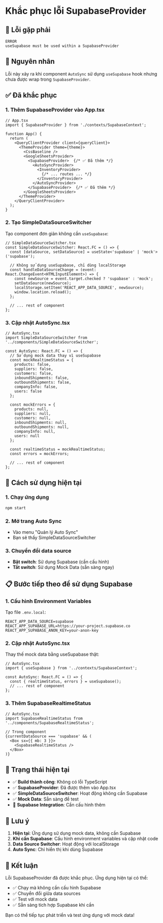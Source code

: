 # Khắc phục lỗi SupabaseProvider

## 🚨 **Lỗi gặp phải**

```
ERROR
useSupabase must be used within a SupabaseProvider
```

## 🔧 **Nguyên nhân**

Lỗi này xảy ra khi component `AutoSync` sử dụng `useSupabase` hook nhưng chưa được wrap trong `SupabaseProvider`.

## ✅ **Đã khắc phục**

### 1. **Thêm SupabaseProvider vào App.tsx**

```tsx
// App.tsx
import { SupabaseProvider } from './contexts/SupabaseContext';

function App() {
  return (
    <QueryClientProvider client={queryClient}>
      <ThemeProvider theme={theme}>
        <CssBaseline />
        <GoogleSheetsProvider>
          <SupabaseProvider>  {/* ✅ Đã thêm */}
            <AutoSyncProvider>
              <InventoryProvider>
                {/* ... routes ... */}
              </InventoryProvider>
            </AutoSyncProvider>
          </SupabaseProvider>  {/* ✅ Đã thêm */}
        </GoogleSheetsProvider>
      </ThemeProvider>
    </QueryClientProvider>
  );
}
```

### 2. **Tạo SimpleDataSourceSwitcher**

Tạo component đơn giản không cần `useSupabase`:

```tsx
// SimpleDataSourceSwitcher.tsx
const SimpleDataSourceSwitcher: React.FC = () => {
  const [dataSource, setDataSource] = useState<'supabase' | 'mock'>('supabase');
  
  // Không sử dụng useSupabase, chỉ dùng localStorage
  const handleDataSourceChange = (event: React.ChangeEvent<HTMLInputElement>) => {
    const newSource = event.target.checked ? 'supabase' : 'mock';
    setDataSource(newSource);
    localStorage.setItem('REACT_APP_DATA_SOURCE', newSource);
    window.location.reload();
  };
  
  // ... rest of component
};
```

### 3. **Cập nhật AutoSync.tsx**

```tsx
// AutoSync.tsx
import SimpleDataSourceSwitcher from '../components/SimpleDataSourceSwitcher';

const AutoSync: React.FC = () => {
  // Sử dụng mock data thay vì useSupabase
  const mockRealtimeStatus = {
    products: false,
    suppliers: false,
    customers: false,
    inboundShipments: false,
    outboundShipments: false,
    companyInfo: false,
    users: false
  };
  
  const mockErrors = {
    products: null,
    suppliers: null,
    customers: null,
    inboundShipments: null,
    outboundShipments: null,
    companyInfo: null,
    users: null
  };
  
  const realtimeStatus = mockRealtimeStatus;
  const errors = mockErrors;
  
  // ... rest of component
};
```

## 🚀 **Cách sử dụng hiện tại**

### **1. Chạy ứng dụng**
```bash
npm start
```

### **2. Mở trang Auto Sync**
- Vào menu "Quản lý Auto Sync"
- Bạn sẽ thấy SimpleDataSourceSwitcher

### **3. Chuyển đổi data source**
- **Bật switch**: Sử dụng Supabase (cần cấu hình)
- **Tắt switch**: Sử dụng Mock Data (sẵn sàng ngay)

## 📋 **Bước tiếp theo để sử dụng Supabase**

### **1. Cấu hình Environment Variables**
Tạo file `.env.local`:
```env
REACT_APP_DATA_SOURCE=supabase
REACT_APP_SUPABASE_URL=https://your-project.supabase.co
REACT_APP_SUPABASE_ANON_KEY=your-anon-key
```

### **2. Cập nhật AutoSync.tsx**
Thay thế mock data bằng useSupabase thật:

```tsx
// AutoSync.tsx
import { useSupabase } from '../contexts/SupabaseContext';

const AutoSync: React.FC = () => {
  const { realtimeStatus, errors } = useSupabase();
  // ... rest of component
};
```

### **3. Thêm SupabaseRealtimeStatus**
```tsx
// AutoSync.tsx
import SupabaseRealtimeStatus from '../components/SupabaseRealtimeStatus';

// Trong component
{currentDataSource === 'supabase' && (
  <Box sx={{ mb: 3 }}>
    <SupabaseRealtimeStatus />
  </Box>
)}
```

## 🎯 **Trạng thái hiện tại**

- ✅ **Build thành công**: Không có lỗi TypeScript
- ✅ **SupabaseProvider**: Đã được thêm vào App.tsx
- ✅ **SimpleDataSourceSwitcher**: Hoạt động không cần Supabase
- ✅ **Mock Data**: Sẵn sàng để test
- 🔄 **Supabase Integration**: Cần cấu hình thêm

## 📝 **Lưu ý**

1. **Hiện tại**: Ứng dụng sử dụng mock data, không cần Supabase
2. **Khi cần Supabase**: Cấu hình environment variables và cập nhật code
3. **Data Source Switcher**: Hoạt động với localStorage
4. **Auto Sync**: Chỉ hiển thị khi dùng Supabase

## 🎉 **Kết luận**

Lỗi SupabaseProvider đã được khắc phục. Ứng dụng hiện tại có thể:
- ✅ Chạy mà không cần cấu hình Supabase
- ✅ Chuyển đổi giữa data sources
- ✅ Test với mock data
- ✅ Sẵn sàng tích hợp Supabase khi cần

Bạn có thể tiếp tục phát triển và test ứng dụng với mock data! 